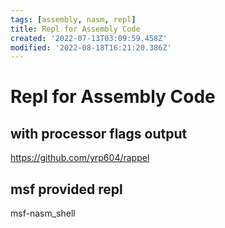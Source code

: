```yaml
---
tags: [assembly, nasm, repl]
title: Repl for Assembly Code
created: '2022-07-13T03:09:59.458Z'
modified: '2022-08-18T16:21:20.386Z'
---
```


# Repl for Assembly Code

## with processor flags output
https://github.com/yrp604/rappel

## msf provided repl
msf-nasm_shell
